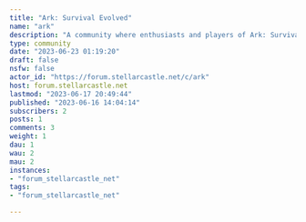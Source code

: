 ```yaml
---
title: "Ark: Survival Evolved" 
name: "ark"
description: "A community where enthusiasts and players of Ark: Survival Evolved, the innovative survival game come together. The community is an arena for discussion, advice sharing, and connection over shared experiences in the game's dynamic, dinosaur-filled worlds.##### __Rules__---::: spoiler 1. Maintain a Respectful and Cooperative Atmosphere.> Our Ark community thrives on mutual respect and cooperation. Be kind to one another, and remember, every survivor was once a newcomer. No harassment, name-calling, or personal attacks will be tolerated.:::---::: spoiler 2. Keep Discussions Related to Ark: Survival Evolved.> All posts should be directly relevant to Ark: Survival Evolved. Moderators reserve the right to remove content that is only tangentially related or detracts from the purpose of this community.:::---::: spoiler 3. Avoid Spam and Excessive Self-Promotion.> While we encourage sharing of your in-game achievements, artwork, and stories, spamming and excessive self-promotion are not allowed. Keep the sharing balanced and ensure it encourages constructive discussions.:::---::: spoiler 4. Respect Server and Tribe Politics.> Please refrain from discussing sensitive server or tribe politics, which can lead to inflammatory discussions. Do not use this community as a platform for recruitment or for airing grievances against other tribes or servers.:::---##### __Acquiring Ark: Survival Evolved__Ark: Survival Evolved can be purchased through:- [Steam](https://store.steampowered.com/app/346110/ARK_Survival_Evolved/)- [Epic Games Store](https://www.epicgames.com/store/en-US/p/ark)- [Xbox](https://www.microsoft.com/en-us/p/ark-survival-evolved/bnblc4zgfnkb)- [PlayStation Store](https://store.playstation.com/en-us/product/UP0691-CUSA06676_00-ARKSEGAME0000000)- [Nintendo eShop](https://www.nintendo.com/games/detail/ark-survival-evolved-switch/)---##### __Useful Links__Find more information and interact with the Ark: Survival Evolved community through these resources:- [Ark Fandom Wiki](https://ark.fandom.com/wiki/ARK_Survival_Evolved_Wiki)- [Reddit Community](https://www.reddit.com/r/playark/)- [Official Forums](https://survivetheark.com/index.php?/forums/)- [Community Servers List](https://arkservers.net/)- [Ark Dev Tracker](https://arkdevtracker.com/)"
type: community
date: "2023-06-23 01:19:20"
draft: false
nsfw: false
actor_id: "https://forum.stellarcastle.net/c/ark"
host: forum.stellarcastle.net
lastmod: "2023-06-17 20:49:44"
published: "2023-06-16 14:04:14"
subscribers: 2
posts: 1
comments: 3
weight: 1
dau: 1
wau: 2
mau: 2
instances:
- "forum_stellarcastle_net"
tags: 
- "forum_stellarcastle_net"

---
```

